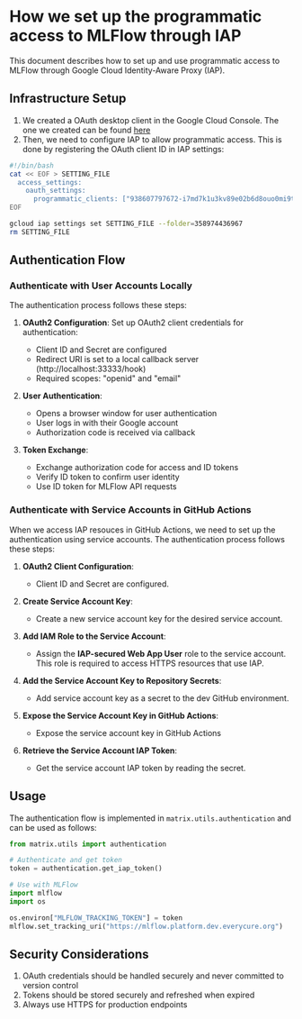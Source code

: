 # How we set up the programmatic access to MLFlow through IAP

This document describes how to set up and use programmatic access to MLFlow through Google Cloud Identity-Aware Proxy (IAP).

## Infrastructure Setup

1. We created a OAuth desktop client in the Google Cloud Console. The one we created can be found [here](https://console.cloud.google.com/apis/credentials/oauthclient/938607797672-i7md7k1u3kv89e02b6d8ouo0mi9tscos.apps.googleusercontent.com?inv=1&invt=Abl9KA&project=mtrx-hub-dev-3of)
2. Then, we need to configure IAP to allow programmatic access. This is done by registering the OAuth client ID in IAP settings:

```bash
#!/bin/bash
cat << EOF > SETTING_FILE
  access_settings:
    oauth_settings:
      programmatic_clients: ["938607797672-i7md7k1u3kv89e02b6d8ouo0mi9tscos.apps.googleusercontent.com"]
EOF

gcloud iap settings set SETTING_FILE --folder=358974436967
rm SETTING_FILE
```

## Authentication Flow

### Authenticate with User Accounts Locally

The authentication process follows these steps:

1. **OAuth2 Configuration**: Set up OAuth2 client credentials for authentication:
   - Client ID and Secret are configured
   - Redirect URI is set to a local callback server (http://localhost:33333/hook)
   - Required scopes: "openid" and "email"

2. **User Authentication**:
   - Opens a browser window for user authentication
   - User logs in with their Google account
   - Authorization code is received via callback

3. **Token Exchange**:
   - Exchange authorization code for access and ID tokens
   - Verify ID token to confirm user identity
   - Use ID token for MLFlow API requests

### Authenticate with Service Accounts in GitHub Actions

When we access IAP resouces in GitHub Actions, we need to set up the authentication using service accounts. The authentication process follows these steps:

1. **OAuth2 Client Configuration**:
   - Client ID and Secret are configured.

2. **Create Service Account Key**:
   - Create a new service account key for the desired service account.

3. **Add IAM Role to the Service Account**:
   - Assign the **IAP-secured Web App User** role to the service account. This role is required to access HTTPS resources that use IAP.

4. **Add the Service Account Key to Repository Secrets**:
   - Add service account key as a secret to the dev GitHub environment.

5. **Expose the Service Account Key in GitHub Actions**:
   - Expose the service account key in GitHub Actions

6. **Retrieve the Service Account IAP Token**:
   - Get the service account IAP token by reading the secret.

## Usage

The authentication flow is implemented in `matrix.utils.authentication` and can be used as follows:

```python
from matrix.utils import authentication

# Authenticate and get token
token = authentication.get_iap_token()

# Use with MLFlow
import mlflow
import os

os.environ["MLFLOW_TRACKING_TOKEN"] = token
mlflow.set_tracking_uri("https://mlflow.platform.dev.everycure.org")
```

## Security Considerations

1. OAuth credentials should be handled securely and never committed to version control
2. Tokens should be stored securely and refreshed when expired
3. Always use HTTPS for production endpoints